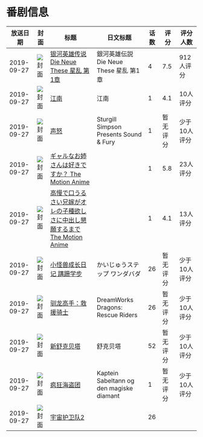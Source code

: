 # 番剧信息

|放送日期|封面|标题|日文标题|话数|评分|评分人数|
|---|---|---|---|---|---|---|
|2019-09-27|![封面](https://lain.bgm.tv/pic/cover/c/b1/39/226218_sHz3z.jpg)|[银河英雄传说 Die Neue These 星乱 第1章](https://bangumi.tv/subject/226218)|銀河英雄伝説 Die Neue These 星乱 第1章|4|7.5|912人评分|
|2019-09-27|![封面](https://lain.bgm.tv/pic/cover/c/53/ba/288401_nGt8j.jpg)|[江南](https://bangumi.tv/subject/288401)|江南|1|4.1|10人评分|
|2019-09-27|![封面](https://lain.bgm.tv/pic/cover/c/85/9b/292530_zavAn.jpg)|[声怒](https://bangumi.tv/subject/292530)|Sturgill Simpson Presents Sound & Fury|1|暂无评分|少于10人评分|
|2019-09-27|![封面](https://bangumi.tv/img/no_icon_subject.png)|[ギャルなお姉さんは好きですか？ The Motion Anime](https://bangumi.tv/subject/292720)||1|5.8|23人评分|
|2019-09-27|![封面](https://bangumi.tv/img/no_icon_subject.png)|[高慢で口うるさい兄嫁がオレの子種欲しさに中出し懇願するまで The Motion Anime](https://bangumi.tv/subject/292721)||1|4.1|13人评分|
|2019-09-27|![封面](https://lain.bgm.tv/pic/cover/c/27/7e/302157_u18Mf.jpg)|[小怪兽成长日记 蹒跚学步](https://bangumi.tv/subject/302157)|かいじゅうステップ ワンダバダ|26|暂无评分|少于10人评分|
|2019-09-27|![封面](https://lain.bgm.tv/pic/cover/c/bf/db/316828_iKWik.jpg)|[驯龙高手：救援骑士](https://bangumi.tv/subject/316828)|DreamWorks Dragons: Rescue Riders|26|暂无评分|少于10人评分|
|2019-09-27|![封面](https://lain.bgm.tv/pic/cover/c/2d/e1/318874_VuHmM.jpg)|[新舒克贝塔](https://bangumi.tv/subject/318874)|舒克贝塔|52|暂无评分|少于10人评分|
|2019-09-27|![封面](https://lain.bgm.tv/pic/cover/c/6e/9e/337732_zUjp3.jpg)|[疯狂海盗团](https://bangumi.tv/subject/337732)|Kaptein Sabeltann og den magiske diamant|1|暂无评分|少于10人评分|
|2019-09-27|![封面](https://lain.bgm.tv/pic/cover/c/14/60/429334_g2f69.jpg)|[宇宙护卫队2](https://bangumi.tv/subject/429334)||26|||

